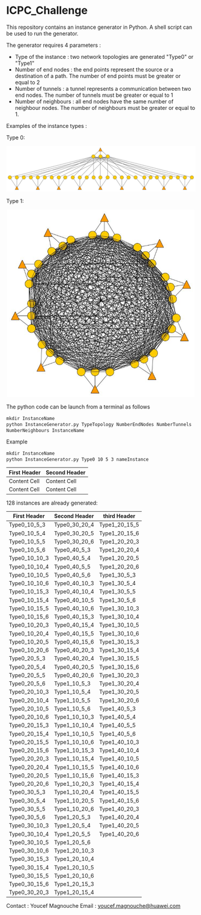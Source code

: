 # ICPC_Challenge

This repository contains an instance generator in Python. A shell script can be used to run the generator. 

The generator requires 4 parameters :

- Type of the instance : two network topologies are generated "Type0" or "Type1"
- Number of end nodes : the end points represent the source or a destination of a path. The number of end points must be greater or equal to 2
- Number of tunnels : a tunnel represents a communication between two end nodes. The number of tunnels must be greater or equal to 1
- Number of neighbours : all end nodes have the same number of neighbour nodes. The number of neighbours must be greater or equal to 1.

Examples of the instance types :

Type 0:
<p align="center">
  <img src="Type0.jpg" alt="Type0">
</p>
Type 1:
<p align="center">
  <img src="Type1.jpg" width="500" alt="Type1">
</p>
   
The python code can be launch from a terminal as follows

    mkdir InstanceName
    python InstanceGenerator.py TypeTopology NumberEndNodes NumberTunnels NumberNeighbours InstanceName

Example 

    mkdir InstanceName
    python InstanceGenerator.py Type0 10 5 3 nameInstance
  
  
| First Header  | Second Header |
| ------------- | ------------- |
| Content Cell  | Content Cell  |
| Content Cell  | Content Cell  |

128 instances are already generated: 
 
  
| First Header  | Second Header | third Header |
| ------------- | ------------- | ------------- |
|	  Type0_10_5_3	|	  Type0_30_20_4		|	  Type1_20_15_5		|
|	  Type0_10_5_4	|	  Type0_30_20_5		|	  Type1_20_15_6		|
|	  Type0_10_5_5	|	  Type0_30_20_6		|	  Type1_20_20_3		|
|	  Type0_10_5_6	|	  Type0_40_5_3		|	  Type1_20_20_4		|
|	  Type0_10_10_3	|	  Type0_40_5_4		|	  Type1_20_20_5		|
|	  Type0_10_10_4	|	  Type0_40_5_5		|	  Type1_20_20_6		|
|	  Type0_10_10_5	|	  Type0_40_5_6		|	  Type1_30_5_3		|
|	  Type0_10_10_6	|	  Type0_40_10_3		|	  Type1_30_5_4		|
|	  Type0_10_15_3	|	  Type0_40_10_4		|	  Type1_30_5_5		|
|	  Type0_10_15_4	|	  Type0_40_10_5		|	  Type1_30_5_6		|
|	  Type0_10_15_5	|	  Type0_40_10_6		|	  Type1_30_10_3		|
|	  Type0_10_15_6	|	  Type0_40_15_3		|	  Type1_30_10_4		|
|	  Type0_10_20_3	|	  Type0_40_15_4		|	  Type1_30_10_5		|
|	  Type0_10_20_4	|	  Type0_40_15_5		|	  Type1_30_10_6		|
|	  Type0_10_20_5	|	  Type0_40_15_6		|	  Type1_30_15_3		|
|	  Type0_10_20_6	|	  Type0_40_20_3		|	  Type1_30_15_4		|
|	  Type0_20_5_3	|	  Type0_40_20_4		|	  Type1_30_15_5		|
|	  Type0_20_5_4	|	  Type0_40_20_5		|	  Type1_30_15_6		|
|	  Type0_20_5_5	|	  Type0_40_20_6		|	  Type1_30_20_3		|
|	  Type0_20_5_6	|	  Type1_10_5_3		|	  Type1_30_20_4		|
|	  Type0_20_10_3	|	  Type1_10_5_4		|	  Type1_30_20_5		|
|	  Type0_20_10_4	|	  Type1_10_5_5		|	  Type1_30_20_6		|
|	  Type0_20_10_5	|	  Type1_10_5_6		|	  Type1_40_5_3		|
|	  Type0_20_10_6	|	  Type1_10_10_3		|	  Type1_40_5_4		|
|	  Type0_20_15_3	|	  Type1_10_10_4		|	  Type1_40_5_5		|
|	  Type0_20_15_4	|	  Type1_10_10_5		|	  Type1_40_5_6		|
|	  Type0_20_15_5	|	  Type1_10_10_6		|	  Type1_40_10_3		|
|	  Type0_20_15_6	|	  Type1_10_15_3		|	  Type1_40_10_4		|
|	  Type0_20_20_3	|	  Type1_10_15_4		|	  Type1_40_10_5		|
|	  Type0_20_20_4	|	  Type1_10_15_5		|	  Type1_40_10_6		|
|	  Type0_20_20_5	|	  Type1_10_15_6		|	  Type1_40_15_3		|
|	  Type0_20_20_6	|	  Type1_10_20_3		|	  Type1_40_15_4		|
|	  Type0_30_5_3	|	  Type1_10_20_4		|	  Type1_40_15_5		|
|	  Type0_30_5_4	|	  Type1_10_20_5		|	  Type1_40_15_6		|
|	  Type0_30_5_5	|	  Type1_10_20_6		|	  Type1_40_20_3		|
|	  Type0_30_5_6	|	  Type1_20_5_3		|	  Type1_40_20_4		|
|	  Type0_30_10_3	|	  Type1_20_5_4		|	  Type1_40_20_5		|
|	  Type0_30_10_4	|	  Type1_20_5_5		|	  Type1_40_20_6		|
|	  Type0_30_10_5	|	  Type1_20_5_6		|			|
|	  Type0_30_10_6	|	  Type1_20_10_3		|			|
|	  Type0_30_15_3	|	  Type1_20_10_4		|			|
|	  Type0_30_15_4	|	  Type1_20_10_5		|			|
|	  Type0_30_15_5	|	  Type1_20_10_6		|			|
|	  Type0_30_15_6	|	  Type1_20_15_3		|			|
|	  Type0_30_20_3	|	  Type1_20_15_4		|			|

  
  Contact : 
Youcef Magnouche
Email : youcef.magnouche@huawei.com
